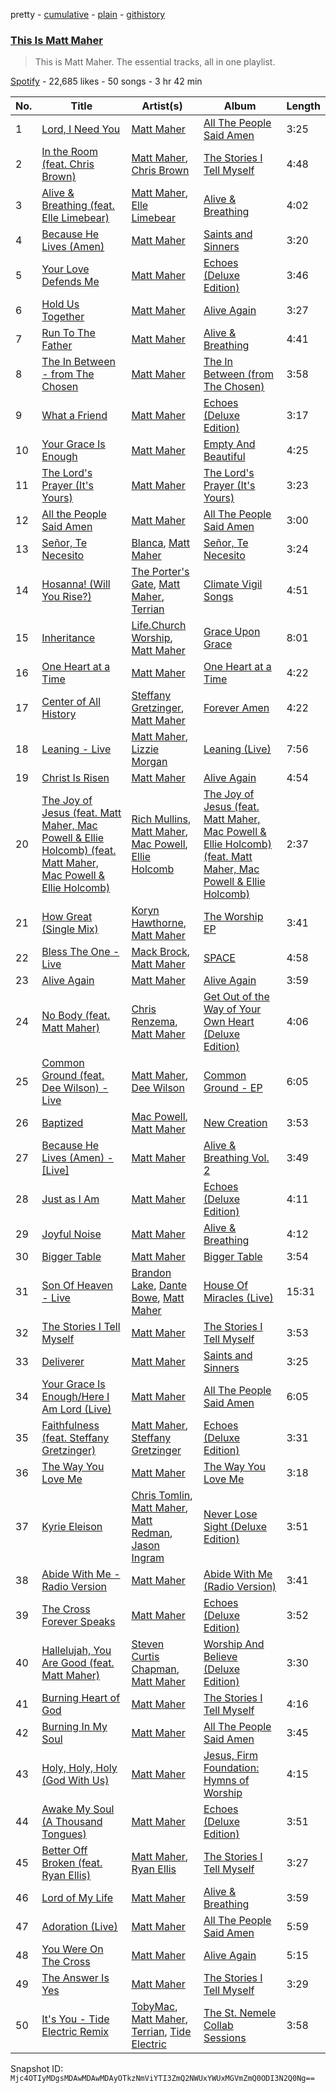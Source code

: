 pretty - [cumulative](/playlists/cumulative/37i9dQZF1DZ06evO0F9kBy.md) - [plain](/playlists/plain/37i9dQZF1DZ06evO0F9kBy) - [githistory](https://github.githistory.xyz/mackorone/spotify-playlist-archive/blob/main/playlists/plain/37i9dQZF1DZ06evO0F9kBy)

### [This Is Matt Maher](https://open.spotify.com/playlist/37i9dQZF1DZ06evO0F9kBy)

> This is Matt Maher\. The essential tracks, all in one playlist.

[Spotify](https://open.spotify.com/user/spotify) - 22,685 likes - 50 songs - 3 hr 42 min

| No. | Title | Artist(s) | Album | Length |
|---|---|---|---|---|
| 1 | [Lord, I Need You](https://open.spotify.com/track/4EHWldZTas5KUyFtT0rQlY) | [Matt Maher](https://open.spotify.com/artist/1dPl8axUL09mso0myZqPZW) | [All The People Said Amen](https://open.spotify.com/album/2WtZ4nYCFphrLzFcjuxhyu) | 3:25 |
| 2 | [In the Room \(feat\. Chris Brown\)](https://open.spotify.com/track/68ENcNLZqN18ljpbNntTvV) | [Matt Maher](https://open.spotify.com/artist/1dPl8axUL09mso0myZqPZW), [Chris Brown](https://open.spotify.com/artist/03NN8FAKofZU6phsfHLKPw) | [The Stories I Tell Myself](https://open.spotify.com/album/6Kv4VGIplIgRTTQodGfdt4) | 4:48 |
| 3 | [Alive & Breathing \(feat\. Elle Limebear\)](https://open.spotify.com/track/3XtoBErYE1iSWKcMpftdnW) | [Matt Maher](https://open.spotify.com/artist/1dPl8axUL09mso0myZqPZW), [Elle Limebear](https://open.spotify.com/artist/7MCV4p3QmcYDMTfiE0ZWMD) | [Alive & Breathing](https://open.spotify.com/album/1BxJ93fbfJSKQ4GWqUcQB9) | 4:02 |
| 4 | [Because He Lives \(Amen\)](https://open.spotify.com/track/1kQRahBqpKWMAhsoqfEETp) | [Matt Maher](https://open.spotify.com/artist/1dPl8axUL09mso0myZqPZW) | [Saints and Sinners](https://open.spotify.com/album/3fUDl6gGOYO988EtcQmwdi) | 3:20 |
| 5 | [Your Love Defends Me](https://open.spotify.com/track/066eFvkQXyR9UIYi65GsSu) | [Matt Maher](https://open.spotify.com/artist/1dPl8axUL09mso0myZqPZW) | [Echoes \(Deluxe Edition\)](https://open.spotify.com/album/7HKEDHznm7Zngpw3oHkorA) | 3:46 |
| 6 | [Hold Us Together](https://open.spotify.com/track/7IPldKTGN7pssmDl66DrMG) | [Matt Maher](https://open.spotify.com/artist/1dPl8axUL09mso0myZqPZW) | [Alive Again](https://open.spotify.com/album/6Y07x7oqvxOt0oUiBBWaHX) | 3:27 |
| 7 | [Run To The Father](https://open.spotify.com/track/2Sl2SQCQ3SAqB9u08FVeSc) | [Matt Maher](https://open.spotify.com/artist/1dPl8axUL09mso0myZqPZW) | [Alive & Breathing](https://open.spotify.com/album/1BxJ93fbfJSKQ4GWqUcQB9) | 4:41 |
| 8 | [The In Between \- from The Chosen](https://open.spotify.com/track/3roS62frfF60JQD8jiacOK) | [Matt Maher](https://open.spotify.com/artist/1dPl8axUL09mso0myZqPZW) | [The In Between \(from The Chosen\)](https://open.spotify.com/album/7oSnMRE1AdohIWO8WwfIfv) | 3:58 |
| 9 | [What a Friend](https://open.spotify.com/track/7ozWDT47HkfCmbNGgMorU8) | [Matt Maher](https://open.spotify.com/artist/1dPl8axUL09mso0myZqPZW) | [Echoes \(Deluxe Edition\)](https://open.spotify.com/album/7HKEDHznm7Zngpw3oHkorA) | 3:17 |
| 10 | [Your Grace Is Enough](https://open.spotify.com/track/1sfSQ2d6rTsCSQ2cbBIj8r) | [Matt Maher](https://open.spotify.com/artist/1dPl8axUL09mso0myZqPZW) | [Empty And Beautiful](https://open.spotify.com/album/7C4ZFwSLusbV8DhsDGqqNs) | 4:25 |
| 11 | [The Lord's Prayer \(It's Yours\)](https://open.spotify.com/track/4x2z65CsWpM2Kuxt2RQ8rj) | [Matt Maher](https://open.spotify.com/artist/1dPl8axUL09mso0myZqPZW) | [The Lord's Prayer \(It's Yours\)](https://open.spotify.com/album/2p61gKnDqDezHXQZC92oU5) | 3:23 |
| 12 | [All the People Said Amen](https://open.spotify.com/track/31HveB33DoO9x7P3UvkRct) | [Matt Maher](https://open.spotify.com/artist/1dPl8axUL09mso0myZqPZW) | [All The People Said Amen](https://open.spotify.com/album/2WtZ4nYCFphrLzFcjuxhyu) | 3:00 |
| 13 | [Señor, Te Necesito](https://open.spotify.com/track/2EullfPQH8lklDEZSVPDJM) | [Blanca](https://open.spotify.com/artist/0GMSpOzEVXA4kboHiyvddO), [Matt Maher](https://open.spotify.com/artist/1dPl8axUL09mso0myZqPZW) | [Señor, Te Necesito](https://open.spotify.com/album/6prmSJ9bjlXsxKqIQVxNxK) | 3:24 |
| 14 | [Hosanna! \(Will You Rise?\)](https://open.spotify.com/track/1gZywnKlKqwRqtOFOUxKKg) | [The Porter's Gate](https://open.spotify.com/artist/3lFjLxwdFzhGr9fhWzE0SW), [Matt Maher](https://open.spotify.com/artist/1dPl8axUL09mso0myZqPZW), [Terrian](https://open.spotify.com/artist/19TPpTWkgX13Qc2stbqVoP) | [Climate Vigil Songs](https://open.spotify.com/album/2WHh6TmX4BFuPLBsPwaWff) | 4:51 |
| 15 | [Inheritance](https://open.spotify.com/track/6MyskHQ8Aa8W62Cmi3y9oz) | [Life.Church Worship](https://open.spotify.com/artist/4txutWV4bAiqr9ZIyZH8zS), [Matt Maher](https://open.spotify.com/artist/1dPl8axUL09mso0myZqPZW) | [Grace Upon Grace](https://open.spotify.com/album/6gFtUZRZF30vtAMKk4f0Mc) | 8:01 |
| 16 | [One Heart at a Time](https://open.spotify.com/track/6JWRtXvUGFUyNNv768OL7v) | [Matt Maher](https://open.spotify.com/artist/1dPl8axUL09mso0myZqPZW) | [One Heart at a Time](https://open.spotify.com/album/0nmUmA7IASmi7wu1f6ooZG) | 4:22 |
| 17 | [Center of All History](https://open.spotify.com/track/5RJ7qUnmGgOey1zv6tO5av) | [Steffany Gretzinger](https://open.spotify.com/artist/2akNRvGNB400IDDUMr1PHW), [Matt Maher](https://open.spotify.com/artist/1dPl8axUL09mso0myZqPZW) | [Forever Amen](https://open.spotify.com/album/4INKppNLM2RZwGmggvpMvY) | 4:22 |
| 18 | [Leaning \- Live](https://open.spotify.com/track/3ftY8vtaNvwIDBwbFDDFVH) | [Matt Maher](https://open.spotify.com/artist/1dPl8axUL09mso0myZqPZW), [Lizzie Morgan](https://open.spotify.com/artist/6ErLTSGjADcbmh10k8uion) | [Leaning \(Live\)](https://open.spotify.com/album/6UGWowK96hTdQJyZadFfyJ) | 7:56 |
| 19 | [Christ Is Risen](https://open.spotify.com/track/27q0d0DgZrcnUNr2K0kMPC) | [Matt Maher](https://open.spotify.com/artist/1dPl8axUL09mso0myZqPZW) | [Alive Again](https://open.spotify.com/album/6Y07x7oqvxOt0oUiBBWaHX) | 4:54 |
| 20 | [The Joy of Jesus \(feat\. Matt Maher, Mac Powell & Ellie Holcomb\) \(feat\. Matt Maher, Mac Powell & Ellie Holcomb\)](https://open.spotify.com/track/39fnCT2BL54nizLunoGOzQ) | [Rich Mullins](https://open.spotify.com/artist/13UhfW7GPizrArBwq7ugps), [Matt Maher](https://open.spotify.com/artist/1dPl8axUL09mso0myZqPZW), [Mac Powell](https://open.spotify.com/artist/5X77nNxT45eR0OshjmAvKa), [Ellie Holcomb](https://open.spotify.com/artist/5hNiAUVPCTgcpy8vljCxzs) | [The Joy of Jesus \(feat\. Matt Maher, Mac Powell & Ellie Holcomb\) \(feat\. Matt Maher, Mac Powell & Ellie Holcomb\)](https://open.spotify.com/album/2LeVGsWiMyhdTpiNctU5LZ) | 2:37 |
| 21 | [How Great \(Single Mix\)](https://open.spotify.com/track/0tpIBH9ycxYugBonIfWu1b) | [Koryn Hawthorne](https://open.spotify.com/artist/03qM4LmPCrR7CuHTE0WAIW), [Matt Maher](https://open.spotify.com/artist/1dPl8axUL09mso0myZqPZW) | [The Worship EP](https://open.spotify.com/album/77ccastPsMW1B90lFVV4vZ) | 3:41 |
| 22 | [Bless The One \- Live](https://open.spotify.com/track/2sFtpqvyCp68S3pSTfogkK) | [Mack Brock](https://open.spotify.com/artist/5yCOPpDHEQxwSJJL2LAqLj), [Matt Maher](https://open.spotify.com/artist/1dPl8axUL09mso0myZqPZW) | [SPACE](https://open.spotify.com/album/7KVDtC0WmoOSK97hXOlJaw) | 4:58 |
| 23 | [Alive Again](https://open.spotify.com/track/5c6flWJGgiffpYElobcA4P) | [Matt Maher](https://open.spotify.com/artist/1dPl8axUL09mso0myZqPZW) | [Alive Again](https://open.spotify.com/album/6Y07x7oqvxOt0oUiBBWaHX) | 3:59 |
| 24 | [No Body \(feat\. Matt Maher\)](https://open.spotify.com/track/3KhD8sFLTlH2rFvMskQoUb) | [Chris Renzema](https://open.spotify.com/artist/2hIvOHaLTl9XCyCbNPwYzT), [Matt Maher](https://open.spotify.com/artist/1dPl8axUL09mso0myZqPZW) | [Get Out of the Way of Your Own Heart \(Deluxe Edition\)](https://open.spotify.com/album/2NHhXUmXes3Ky0hdwDpStN) | 4:06 |
| 25 | [Common Ground \(feat\. Dee Wilson\) \- Live](https://open.spotify.com/track/3armidhEXA4Ky23Wj97pFQ) | [Matt Maher](https://open.spotify.com/artist/1dPl8axUL09mso0myZqPZW), [Dee Wilson](https://open.spotify.com/artist/7C1I0Npw9kRe5vPDhm0adW) | [Common Ground \- EP](https://open.spotify.com/album/7MJvVVKJZANsWfQfCz70r6) | 6:05 |
| 26 | [Baptized](https://open.spotify.com/track/5TjlGElg43A1pHSS6sdKBg) | [Mac Powell](https://open.spotify.com/artist/5X77nNxT45eR0OshjmAvKa), [Matt Maher](https://open.spotify.com/artist/1dPl8axUL09mso0myZqPZW) | [New Creation](https://open.spotify.com/album/24792gcL1yqhVFu7QkqxSX) | 3:53 |
| 27 | [Because He Lives \(Amen\) \- \[Live\]](https://open.spotify.com/track/0UIy96vF75u1ebFFmop49Y) | [Matt Maher](https://open.spotify.com/artist/1dPl8axUL09mso0myZqPZW) | [Alive & Breathing Vol\. 2](https://open.spotify.com/album/6NykyYzeUp4LTAN5hAAKPk) | 3:49 |
| 28 | [Just as I Am](https://open.spotify.com/track/6gCXdSruNlJtm3guzzlaET) | [Matt Maher](https://open.spotify.com/artist/1dPl8axUL09mso0myZqPZW) | [Echoes \(Deluxe Edition\)](https://open.spotify.com/album/7HKEDHznm7Zngpw3oHkorA) | 4:11 |
| 29 | [Joyful Noise](https://open.spotify.com/track/2OUV9Ryjnat1z8w1C0Igb0) | [Matt Maher](https://open.spotify.com/artist/1dPl8axUL09mso0myZqPZW) | [Alive & Breathing](https://open.spotify.com/album/1BxJ93fbfJSKQ4GWqUcQB9) | 4:12 |
| 30 | [Bigger Table](https://open.spotify.com/track/76LbmiM3FBV5mGMB7GXrPw) | [Matt Maher](https://open.spotify.com/artist/1dPl8axUL09mso0myZqPZW) | [Bigger Table](https://open.spotify.com/album/0NAx57507JN5OrI7NE5hSH) | 3:54 |
| 31 | [Son Of Heaven \- Live](https://open.spotify.com/track/3Cf8qr0MolfdZ1EqxTSRG4) | [Brandon Lake](https://open.spotify.com/artist/1bdnGJxkbIIys5Jhk1T74v), [Dante Bowe](https://open.spotify.com/artist/60JjUCBeLsuJ95WFvqFiFz), [Matt Maher](https://open.spotify.com/artist/1dPl8axUL09mso0myZqPZW) | [House Of Miracles \(Live\)](https://open.spotify.com/album/17fDsLWssfoHLMcMLMF52K) | 15:31 |
| 32 | [The Stories I Tell Myself](https://open.spotify.com/track/1UJkVw5TWwJDyMQp0VhQxP) | [Matt Maher](https://open.spotify.com/artist/1dPl8axUL09mso0myZqPZW) | [The Stories I Tell Myself](https://open.spotify.com/album/6b008GE6li0fwoIQdjzWpv) | 3:53 |
| 33 | [Deliverer](https://open.spotify.com/track/5KAtrhdDrzLgtG4tmMH1w0) | [Matt Maher](https://open.spotify.com/artist/1dPl8axUL09mso0myZqPZW) | [Saints and Sinners](https://open.spotify.com/album/2p4nNg7P6ckP0D7MFOUTgP) | 3:25 |
| 34 | [Your Grace Is Enough/Here I Am Lord \(Live\)](https://open.spotify.com/track/27TeIT5tc6vORm23A1gA4h) | [Matt Maher](https://open.spotify.com/artist/1dPl8axUL09mso0myZqPZW) | [All The People Said Amen](https://open.spotify.com/album/2WtZ4nYCFphrLzFcjuxhyu) | 6:05 |
| 35 | [Faithfulness \(feat\. Steffany Gretzinger\)](https://open.spotify.com/track/78ANuoRf4FZNRcUDtSaFiL) | [Matt Maher](https://open.spotify.com/artist/1dPl8axUL09mso0myZqPZW), [Steffany Gretzinger](https://open.spotify.com/artist/2akNRvGNB400IDDUMr1PHW) | [Echoes \(Deluxe Edition\)](https://open.spotify.com/album/7HKEDHznm7Zngpw3oHkorA) | 3:31 |
| 36 | [The Way You Love Me](https://open.spotify.com/track/5tJ4nghSBgH06CCqQzE1hd) | [Matt Maher](https://open.spotify.com/artist/1dPl8axUL09mso0myZqPZW) | [The Way You Love Me](https://open.spotify.com/album/3qaxWqwTnFxw6VxGilFJbJ) | 3:18 |
| 37 | [Kyrie Eleison](https://open.spotify.com/track/29pV4KdhjtBuBu9KapmseW) | [Chris Tomlin](https://open.spotify.com/artist/6pRi6EIPXz4QJEOEsBaA0m), [Matt Maher](https://open.spotify.com/artist/1dPl8axUL09mso0myZqPZW), [Matt Redman](https://open.spotify.com/artist/0bz9hDpUbAw5JElgEiuIYZ), [Jason Ingram](https://open.spotify.com/artist/5YTcOomGzlsfsLmqO553CR) | [Never Lose Sight \(Deluxe Edition\)](https://open.spotify.com/album/7BK26n0Gkw7bvAlAUdU53F) | 3:51 |
| 38 | [Abide With Me \- Radio Version](https://open.spotify.com/track/5rsERw80XgOfKW98hLTYET) | [Matt Maher](https://open.spotify.com/artist/1dPl8axUL09mso0myZqPZW) | [Abide With Me \(Radio Version\)](https://open.spotify.com/album/6e6e5QP2FBLMKAMn5my95t) | 3:41 |
| 39 | [The Cross Forever Speaks](https://open.spotify.com/track/2y49SLyQscZZCl1Z4kvTEU) | [Matt Maher](https://open.spotify.com/artist/1dPl8axUL09mso0myZqPZW) | [Echoes \(Deluxe Edition\)](https://open.spotify.com/album/7HKEDHznm7Zngpw3oHkorA) | 3:52 |
| 40 | [Hallelujah, You Are Good \(feat\. Matt Maher\)](https://open.spotify.com/track/3XenID3zL7KUMTgBhNp9Iz) | [Steven Curtis Chapman](https://open.spotify.com/artist/3vcFXwLEUdfWMu7gTQKyot), [Matt Maher](https://open.spotify.com/artist/1dPl8axUL09mso0myZqPZW) | [Worship And Believe \(Deluxe Edition\)](https://open.spotify.com/album/2x3pEnvjOnFfn6er1yGlf4) | 3:30 |
| 41 | [Burning Heart of God](https://open.spotify.com/track/6BZNiWZcn87Xc8R3JyOkII) | [Matt Maher](https://open.spotify.com/artist/1dPl8axUL09mso0myZqPZW) | [The Stories I Tell Myself](https://open.spotify.com/album/6Kv4VGIplIgRTTQodGfdt4) | 4:16 |
| 42 | [Burning In My Soul](https://open.spotify.com/track/39mcodzxm2M8FgxVsUzV9K) | [Matt Maher](https://open.spotify.com/artist/1dPl8axUL09mso0myZqPZW) | [All The People Said Amen](https://open.spotify.com/album/2WtZ4nYCFphrLzFcjuxhyu) | 3:45 |
| 43 | [Holy, Holy, Holy \(God With Us\)](https://open.spotify.com/track/2th1KuQJc7aImX1eZ9cdrM) | [Matt Maher](https://open.spotify.com/artist/1dPl8axUL09mso0myZqPZW) | [Jesus, Firm Foundation: Hymns of Worship](https://open.spotify.com/album/6qmPIJGrMMPT3erUNOdJpi) | 4:15 |
| 44 | [Awake My Soul \(A Thousand Tongues\)](https://open.spotify.com/track/62G1fPW9lyLHs1DGOyDRjL) | [Matt Maher](https://open.spotify.com/artist/1dPl8axUL09mso0myZqPZW) | [Echoes \(Deluxe Edition\)](https://open.spotify.com/album/7HKEDHznm7Zngpw3oHkorA) | 3:51 |
| 45 | [Better Off Broken \(feat\. Ryan Ellis\)](https://open.spotify.com/track/6tJPjbZqyjA2gs78XJQMna) | [Matt Maher](https://open.spotify.com/artist/1dPl8axUL09mso0myZqPZW), [Ryan Ellis](https://open.spotify.com/artist/7mkCeiRcySEQSSAMYbud5C) | [The Stories I Tell Myself](https://open.spotify.com/album/6Kv4VGIplIgRTTQodGfdt4) | 3:27 |
| 46 | [Lord of My Life](https://open.spotify.com/track/6vGSYpEzyiAT3vVcGeJgXt) | [Matt Maher](https://open.spotify.com/artist/1dPl8axUL09mso0myZqPZW) | [Alive & Breathing](https://open.spotify.com/album/1BxJ93fbfJSKQ4GWqUcQB9) | 3:59 |
| 47 | [Adoration \(Live\)](https://open.spotify.com/track/5PfnaRjEsPfNOd7AdJmd2N) | [Matt Maher](https://open.spotify.com/artist/1dPl8axUL09mso0myZqPZW) | [All The People Said Amen](https://open.spotify.com/album/2WtZ4nYCFphrLzFcjuxhyu) | 5:59 |
| 48 | [You Were On The Cross](https://open.spotify.com/track/29eOjlzVVvxmpDD8VYeJpp) | [Matt Maher](https://open.spotify.com/artist/1dPl8axUL09mso0myZqPZW) | [Alive Again](https://open.spotify.com/album/6Y07x7oqvxOt0oUiBBWaHX) | 5:15 |
| 49 | [The Answer Is Yes](https://open.spotify.com/track/6Y20ove4oX9Qh7vf4YVS0q) | [Matt Maher](https://open.spotify.com/artist/1dPl8axUL09mso0myZqPZW) | [The Stories I Tell Myself](https://open.spotify.com/album/6Kv4VGIplIgRTTQodGfdt4) | 3:29 |
| 50 | [It's You \- Tide Electric Remix](https://open.spotify.com/track/0BjY74508Q2LZbjyP6ASQA) | [TobyMac](https://open.spotify.com/artist/5VX8hxrcfJWwaTLiqGUHG3), [Matt Maher](https://open.spotify.com/artist/1dPl8axUL09mso0myZqPZW), [Terrian](https://open.spotify.com/artist/19TPpTWkgX13Qc2stbqVoP), [Tide Electric](https://open.spotify.com/artist/5wDGjy2MLLLGu5gyFuBvbw) | [The St\. Nemele Collab Sessions](https://open.spotify.com/album/6HbrhmZ9osGyiKjUFDxQGJ) | 3:58 |

Snapshot ID: `Mjc4OTIyMDgsMDAwMDAwMDAyOTkzNmViYTI3ZmQ2NWUxYWUxMGVmZmQ0ODI3N2Q0Ng==`
